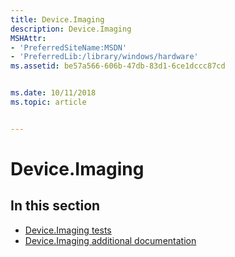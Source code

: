 ```yaml
---
title: Device.Imaging
description: Device.Imaging
MSHAttr:
- 'PreferredSiteName:MSDN'
- 'PreferredLib:/library/windows/hardware'
ms.assetid: be57a566-606b-47db-83d1-6ce1dccc87cd


ms.date: 10/11/2018
ms.topic: article


---
```


# Device.Imaging


## <span id="in_this_section"></span>In this section


-   [Device.Imaging tests](device-imaging-tests.md)
-   [Device.Imaging additional documentation](device-imaging-additional-documentation.md)

 

 






